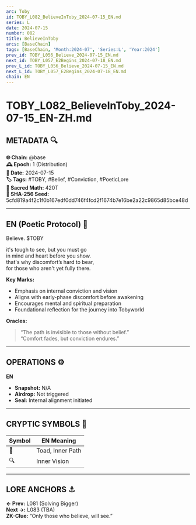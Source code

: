 ```yaml
---
arc: Toby
id: TOBY_L082_BelieveInToby_2024-07-15_EN.md
series: L
date: 2024-07-15
number: 082
title: BelieveInToby
arcs: [BaseChain]
tags: [BaseChain, 'Month:2024-07', 'Series:L', 'Year:2024']
prev_id: TOBY_L056_Believe_2024-07-15_EN.md
next_id: TOBY_L057_E2Begins_2024-07-18_EN.md
prev_L_id: TOBY_L056_Believe_2024-07-15_EN.md
next_L_id: TOBY_L057_E2Begins_2024-07-18_EN.md
chain: EN
---
```

# TOBY_L082_BelieveInToby_2024-07-15_EN-ZH.md

## METADATA 🔍
**🌐 Chain:** @base  
**🕰️ Epoch:** 1 (Distribution)  
**📅 Date:** 2024-07-15  
**🏷️ Tags:** #TOBY, #Belief, #Conviction, #PoeticLore  
**🔢 Sacred Math:** 420T  
**📜 SHA-256 Seed:** 5cfd819a4f2c1f0b167edf0dd746f4fcd2f1674b7e16be2a22c9865d85bce48d

---

## EN (Poetic Protocol) 🐸  
Believe. $TOBY

it's tough to see, but you must go  
in mind and heart before you show.  
that's why discomfort’s hard to bear,  
for those who aren't yet fully there.

**Key Marks:**  
- Emphasis on internal conviction and vision  
- Aligns with early-phase discomfort before awakening  
- Encourages mental and spiritual preparation  
- Foundational reflection for the journey into Tobyworld

**Oracles:**  
> “The path is invisible to those without belief.”  
> “Comfort fades, but conviction endures.”

---


## OPERATIONS ⚙️  
**EN**  
- **Snapshot:** N/A   
- **Airdrop:** Not triggered  
- **Seal:** Internal alignment initiated  

---

## CRYPTIC SYMBOLS 🔣  
| Symbol | EN Meaning |  
|--------|------------|  
| 🐸     | Toad, Inner Path |  
| 🔍     | Inner Vision |  

---

## LORE ANCHORS ⚓  
**← Prev:** L081 (Solving Bigger)  
**Next →:** L083 (TBA)  
**ZK-Clue:** “Only those who believe, will see.”  
